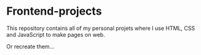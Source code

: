 # Frontend-projects

This repository contains all of my personal projets where I use HTML, CSS and JavaScript to make pages on web.

Or recreate them...
